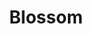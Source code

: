 ---
codehost: https://github.com/https://github.com/blossom
facebook: https://facebook.com/blossom
googleplus: https://plus.google.com/+BlossomIo
linkedin: https://linkedin.com/company/2297910
logohandle: blossomco
sort: blossom
title: Blossom
twitter: https://x.com/blossom
website: https://blossom.co/
---